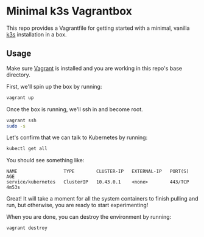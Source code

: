 # Minimal k3s Vagrantbox

This repo provides a Vagrantfile for getting started with a minimal, vanilla [k3s](https://k3s.io) installation in a box.

## Usage

Make sure [Vagrant](https://www.vagrantup.com) is installed and you are working in this repo's base directory.

First, we'll spin up the box by running:

```sh
vagrant up
```

Once the box is running, we'll ssh in and become root.

```sh
vagrant ssh
sudo -s
```

Let's confirm that we can talk to Kubernetes by running:

```sh
kubectl get all
```

You should see something like:

```text
NAME                 TYPE        CLUSTER-IP   EXTERNAL-IP   PORT(S)   AGE
service/kubernetes   ClusterIP   10.43.0.1    <none>        443/TCP   4m53s
```

Great! It will take a moment for all the system containers to finish pulling and run, but
otherwise, you are ready to start experimenting!

When you are done, you can destroy the environment by running:

```sh
vagrant destroy
```
